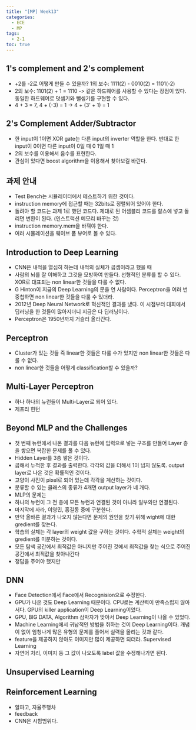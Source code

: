 ```yaml
---
title: "[MP] Week13"
categories:
  - ECE
  - MP
tags:
  - 2-1
toc: true
---
```



## 1's complement and 2's complement

- +2를 -2로 어떻게 만들 수 있을까? 1의 보수: 1111(2) - 0010(2) = 1101(-2)
- 2의 보수: 1101(2) + 1 = 1110 -> 같은 하드웨어를 사용할 수 있다는 장점이 있다. 동일한 하드웨어로 덧셈기와 뺄셈기를 구현할 수 있다.
- 4 + 3 = 7, 4 + (-3) = 1 -> 4 + (3' + 1) = 1

## 2's Complement Adder/Subtractor

- 한 input이 1이면 XOR gate는 다른 input의 inverter 역할을 한다. 반대로 한 input이 0이면 다른 input이 0일 때 0 1일 때 1
- 2의 보수를 이용해서 음수를 표현한다.
- 관심이 있다면 boost algorithm을 이용해서 찾아보길 바란다.

## 과제 안내

- Test Bench는 시뮬레이터에서 테스트하기 위한 것이다.
- instruction memory에 접근할 때는 32bits로 정렬되어 있어야 한다.
- 돌려야 할 코드는 과제 1로 했던 코드다. 제대로 된 어셈블리 코드를 랄스에 넣고 돌리면 변환이 된다. (인스트럭션 메모리 바꾸는 것)
- instruction memory.mem을 바꿔야 한다.
- 여러 시뮬레이션을 웨이브 폼 뷰어로 볼 수 있다.

## Introduction to Deep Learning

- CNN은 내적을 열심히 하는데 내적의 실체가 곱셈이라고 했을 때
- 사람의 뇌를 잘 이해하고 그것을 모방하여 만들다. 선형적인 분류를 할 수 있다. XOR로 대표되는 non linear한 것들을 다룰 수 없다.
- G Hinton이 지금의 Deep Learning의 문을 연 사람이다. Perceptron을 여러 번 중첩하면 non linear한 것들을 다룰 수 있더라.
- 2012년 Deep Neural Network로 혁신적인 결과를 냈다. 이 시점부터 대회에서 딥러닝을 한 것들이 많아지더니 지금은 다 딥러닝이다.
- Perceptron은 1950년까지 거슬러 올라간다.

## Perceptron

- Cluster가 있는 것들 즉 linear한 것들은 다룰 수가 있지만 non linear한 것들은 다룰 수 없다.
- non linear한 것들을 어떻게 classification할 수 있을까?

## Multi-Layer Perceptron

- 하나 하나의 뉴런들이 Multi-Layer로 되어 있다.
- 제프리 힌턴

## Beyond MLP and the Challenges

- 첫 번째 뉴런에서 나온 결과를 다음 뉴런에 입력으로 넣는 구조를 만들어 Layer 층을 쌓으면 복잡한 문제를 풀 수 있다.
- Hidden Layer를 3층 쌓은 것이다.
- 곱해서 누적한 후 결과를 출력한다. 각각의 값을 더해서 1이 넘지 않도록. output layer로 나온 것은 확률적인 것이다.
- 고양이 사진이 pixel로 되어 있는데 각각을 계산하는 것이다.
- 분류할 수 있는 클래스의 종류가 4개면 output layer가 네 개다.
- MLP의 문제는
- 하나의 뉴런이 그 전 층에 모든 뉴런과 연결된 것이 아니라 일부와만 연결된다.
- 마지막에 사라, 이영민, 홍길동 중에 구분한다.
- 만약 올바른 결과가 나오지 않는다면 문제의 원인을 찾기 위해 wight에 대한 gredient를 찾는다.
- 학습의 실체는 각 layer의 weight 값을 구하는 것이다. 수학적 실체는 weight의 gredient를 미분하는 것이다.
- 모든 탐색 공간에서 최적값은 아니지만 주어진 것에서 최적값을 찾는 식으로 주어진 공간에서 최적값을 찾아나간다
- 정답을 주어야 했지만

## DNN

- Face Detection에서 Face에서 Recognision으로 수정한다.
- GPU가 나온 것도 Deep Learning 때문이다. CPU로는 계산력이 만족스럽지 않아서다. GPU의 killer application이 Deep Learning이었다.
- GPU, BIG DATA, Algorithm 삼박자가 맞아서 Deep Learning이 나올 수 있었다.
- Machine Learning에서 귀납적인 방법을 취하는 것이 Deep Learning이다. 개념이 없이 엄청나게 많은 유형의 문제를 풀어서 실력을 올리는 것과 같다.
- feature을 제공하지 않아도 이미지만 많이 제공하면 되더라. Supervised Learning
- 자연어 처리, 이미지 등 그 값이 나오도록 label 값을 수정해나가면 된다.

## Unsupervised Learning

## Reinforcement Learning

- 알파고, 자율주행차
- feedback
- CNN은 시험범위다.
